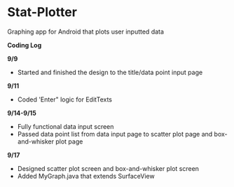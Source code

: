 # Stat-Plotter
Graphing app for Android that plots user inputted data

**Coding Log**

**9/9**
- Started and finished the design to the title/data point input page

**9/11**
- Coded 'Enter" logic for EditTexts

**9/14-9/15**
- Fully functional data input screen
- Passed data point list from data input page to scatter plot page and box-and-whisker plot page

**9/17**
- Designed scatter plot screen and box-and-whisker plot screen
- Added MyGraph.java that extends SurfaceView